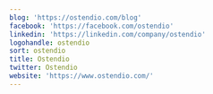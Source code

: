 ```yaml
---
blog: 'https://ostendio.com/blog'
facebook: 'https://facebook.com/ostendio'
linkedin: 'https://linkedin.com/company/ostendio'
logohandle: ostendio
sort: ostendio
title: Ostendio
twitter: Ostendio
website: 'https://www.ostendio.com/'
---
```

